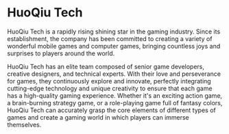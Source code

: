 # HuoQiu Tech

HuoQiu Tech is a rapidly rising shining star in the gaming industry. Since its establishment, the company has been committed to creating a variety of wonderful mobile games and computer games, bringing countless joys and surprises to players around the world.

HuoQiu Tech has an elite team composed of senior game developers, creative designers, and technical experts. With their love and perseverance for games, they continuously explore and innovate, perfectly integrating cutting-edge technology and unique creativity to ensure that each game has a high-quality gaming experience. Whether it's an exciting action game, a brain-burning strategy game, or a role-playing game full of fantasy colors, HuoQiu Tech can accurately grasp the core elements of different types of games and create a gaming world in which players can immerse themselves.
